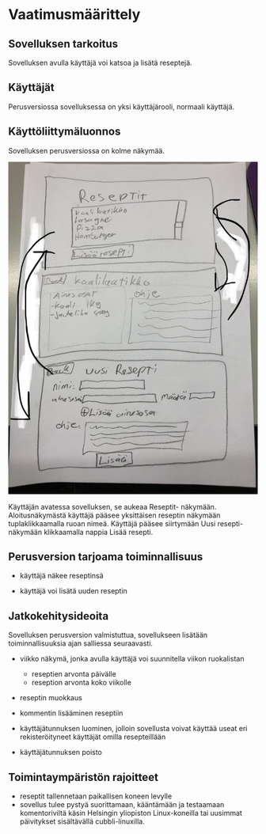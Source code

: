  # Vaatimusmäärittely

## Sovelluksen tarkoitus 

Sovelluksen avulla käyttäjä voi katsoa ja lisätä reseptejä. 

## Käyttäjät

Perusversiossa sovelluksessa on yksi käyttäjärooli, normaali käyttäjä.

## Käyttöliittymäluonnos 

Sovelluksen perusversiossa on kolme näkymää. 


<img src="https://github.com/Eddiejjay/ot-harjoitustyo/blob/master/ReseptiXApp/dokumentaatio/Kuvat/Kayttoliittyma.jpg">


Käyttäjän avatessa sovelluksen, se aukeaa Reseptit- näkymään. Aloitusnäkymästä käyttäjä pääsee yksittäisen reseptin näkymään tuplaklikkaamalla ruoan nimeä.
Käyttäjä pääsee siirtymään Uusi resepti- näkymään klikkaamalla nappia Lisää resepti.


## Perusversion tarjoama toiminnallisuus

- käyttäjä näkee reseptinsä

- käyttäjä voi lisätä  uuden reseptin 


## Jatkokehitysideoita 

Sovelluksen perusversion valmistuttua, sovellukseen lisätään toiminnallisuuksia ajan salliessa seuraavasti.
 
- viikko näkymä, jonka avulla käyttäjä voi suunnitella viikon ruokalistan 
  - reseptien arvonta päivälle 
  - reseption arvonta koko viikolle 

- reseptin muokkaus 

- kommentin lisääminen reseptiin 

- käyttäjätunnuksen luominen, jolloin sovellusta voivat käyttää useat
eri rekisteröityneet käyttäjät omilla resepteillään

- käyttäjätunnuksen poisto 


## Toimintaympäristön rajoitteet
- reseptit tallennetaan paikallisen koneen levylle
- sovellus tulee pystyä suorittamaan, kääntämään ja testaamaan komentoriviltä
käsin Helsingin yliopiston Linux-koneilla tai uusimmat päivitykset
sisältävällä cubbli-linuxilla. 
